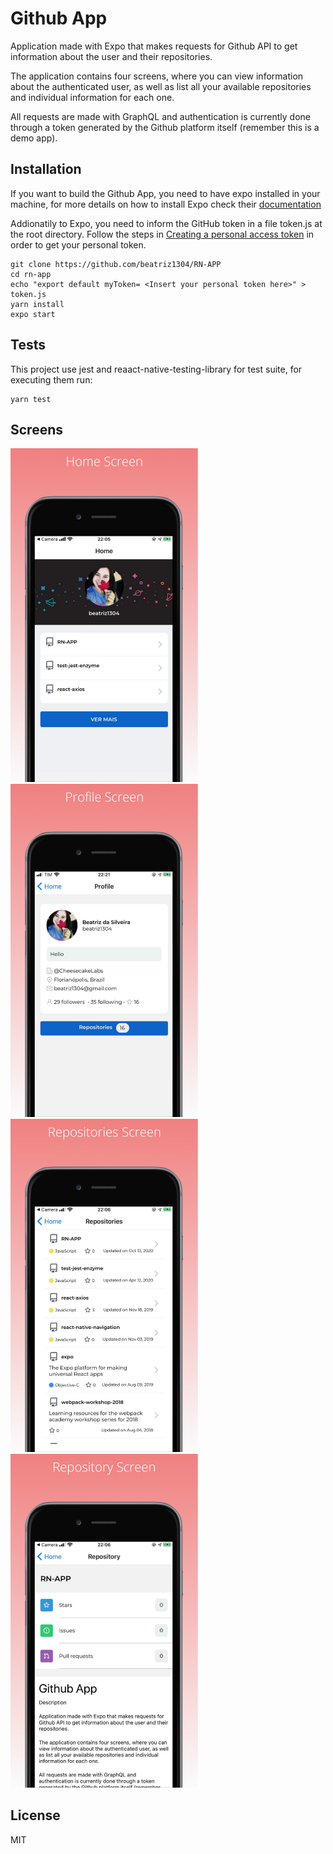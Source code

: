 # Github App



Application made with Expo that makes requests for Github API to get information about the user and their repositories.

The application contains four screens, where you can view information about the authenticated user, as well as list all your available repositories and individual information for each one.

All requests are made with GraphQL and authentication is currently done through a token generated by the Github platform itself (remember this is a demo app).


## Installation
If you want to build the Github App, you need to have expo installed in your machine, for more details on how to install Expo check their [documentation](https://docs.expo.io/get-started/installation/)

Addionatily to Expo, you need to inform the GitHub token in a file token.js at the root directory.
Follow the steps in [Creating a personal access token](https://docs.github.com/en/free-pro-team@latest/github/authenticating-to-github/creating-a-personal-access-token) in order to get your personal token.


```
git clone https://github.com/beatriz1304/RN-APP
cd rn-app
echo "export default myToken= <Insert your personal token here>" > token.js
yarn install
expo start
```

## Tests
This project use jest and reaact-native-testing-library for test suite, for executing them run:
```
yarn test
```

## Screens


<img src="/screenshots/screenshot_1.png" width="300"> <img src="/screenshots/screenshot_2.png" width="300"> <img src="/screenshots/screenshot_3.png" width="300"> <img src="/screenshots/screenshot_4.png" width="300">

## License

MIT
